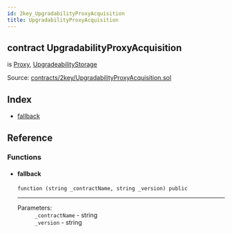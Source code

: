 ```yaml
---
id: 2key_UpgradabilityProxyAcquisition
title: UpgradabilityProxyAcquisition
---
```


<div class="contract-doc"><div class="contract"><h2 class="contract-header"><span class="contract-kind">contract</span> UpgradabilityProxyAcquisition</h2><p class="base-contracts"><span>is</span> <a href="2key_Proxy.html">Proxy</a><span>, </span><a href="2key_UpgradabilityStorage_UpgradeabilityStorage.html">UpgradeabilityStorage</a></p><div class="source">Source: <a href="https://github.com/2keynet/web3-alpha/blob/v0.0.3/contracts/2key/UpgradabilityProxyAcquisition.sol" target="_blank">contracts/2key/UpgradabilityProxyAcquisition.sol</a></div></div><div class="index"><h2>Index</h2><ul><li><a href="2key_UpgradabilityProxyAcquisition.html#">fallback</a></li></ul></div><div class="reference"><h2>Reference</h2><div class="functions"><h3>Functions</h3><ul><li><div class="item function"><span id="fallback" class="anchor-marker"></span><h4 class="name">fallback</h4><div class="body"><code class="signature">function <strong></strong><span>(string _contractName, string _version) </span><span>public </span></code><hr/><dl><dt><span class="label-parameters">Parameters:</span></dt><dd><div><code>_contractName</code> - string</div><div><code>_version</code> - string</div></dd></dl></div></div></li></ul></div></div></div>
